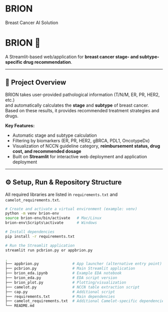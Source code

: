 # BRION
Breast Cancer AI Solution

# BRION 🧬
A Streamlit-based web/application for **breast cancer stage- and subtype-specific drug recommendation**.

---

## 📖 Project Overview
BRION takes user-provided pathological information (T/N/M, ER, PR, HER2, etc.)  
and automatically calculates the **stage** and **subtype** of breast cancer.  
Based on these results, it provides recommended treatment strategies and drugs.

**Key Features:**
- Automatic stage and subtype calculation  
- Filtering by biomarkers (ER, PR, HER2, gBRCA, PDL1, OncotypeDx)  
- Visualization of NCCN guideline category, **reimbursement status, drug cost, and recommended dosage**  
- Built on **Streamlit** for interactive web deployment and application deployment
---

## ⚙️ Setup, Run & Repository Structure

All required libraries are listed in `requirements.txt` and `camelot_requirements.txt`.

```bash
# Create and activate a virtual environment (example: venv)
python -m venv brion-env
source brion-env/bin/activate   # Mac/Linux
brion-env\Scripts\activate      # Windows

# Install dependencies
pip install -r requirements.txt

# Run the Streamlit application
streamlit run pcbrion.py or appbrion.py

.
├── appbrion.py               # App launcher (alternative entry point)
├── pcbrion.py                # Main Streamlit application
├── brion_eda.ipynb           # Example EDA notebook
├── brion_eda.py              # EDA script version
├── brion_plot.py             # Plotting/visualization
├── camelot.py                # NCCN table extraction script
├── cap.py                    # Additional script
├── requirements.txt          # Main dependencies
├── camelot_requirements.txt  # Additional Camelot-specific dependencies
└── README.md
